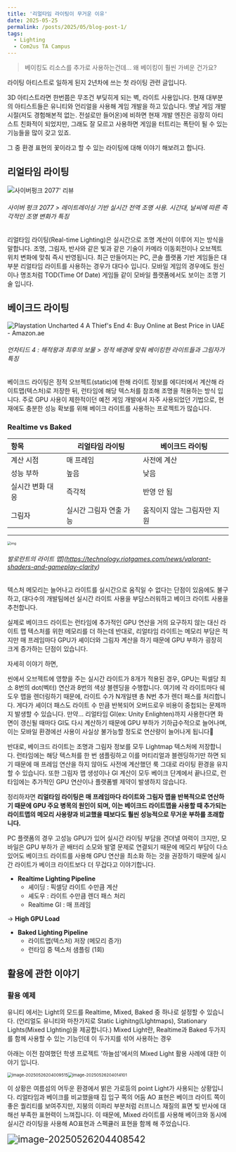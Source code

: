 ```yaml
---
title: '리얼타임 라이팅이 무거운 이유'
date: 2025-05-25
permalink: /posts/2025/05/blog-post-1/
tags:
  - Lighting	
  - Com2us TA Campus
---
```



> 베이킹도 리소스를 추가로 사용하는건데... 왜 베이킹이 훨씬 가벼운 건가요?



라이팅 아티스트로 일하게 된지 2년차에 쓰는 첫 라이팅 관련 글입니다.

3D 아티스트라면 한번쯤은 무조건 부딪히게 되는 벽, 라이트 사용입니다. 현재 대부분의 아티스트들은 유니티와 언리얼을 사용해 게임 개발을 하고 있습니다. 옛날 게임 개발 시절(저도 경험해본적 없는. 전설로만 들어온)에 비하면 현재 개발 엔진은 굉장히 아티스트 친화적이 되었지만, 그래도 잘 모르고 사용하면 게임을 터트리는 폭탄이 될 수 있는 기능들을 많이 갖고 있죠.

그 중 환경 표현의 꽃이라고 할 수 있는 라이팅에 대해 이야기 해보려고 합니다.





## 리얼타임 라이팅

![사이버펑크 2077' 리뷰](https://sm.ign.com/t/ign_kr/screenshot/default/daepyoimiji_h87s.1024.jpg)

###### 사이버 펑크 2077 > 레이트레이싱 기반 실시간 전역 조명 사용. 시간대, 날씨에 따른 즉각적인 조명 변화가 특징

리얼타임 라이팅(Real-time Lighting)은 실시간으로 조명 계산이 이루어 지는 방식을 말합니다. 조명, 그림자, 반사와 같은 빛과 같은 기술이 카메라 이동회전이나 오브젝트 위치 변화에 맞춰 즉시 반영됩니다. 최근 만들어지는 PC, 콘솔 플랫폼 기반 게임들은 대부분 리얼타임 라이트를 사용하는 경우가 대다수 입니다. 모바일 게임의 경우에도 원신이나 명조처럼 TOD(Time Of Date) 게임들 같이 모바일 플랫폼에서도 보이는 조명 기술 입니다.





## 베이크드 라이팅

![Playstation Uncharted 4 A Thief's End 4: Buy Online at Best Price in UAE -  Amazon.ae](https://m.media-amazon.com/images/I/81bfqpxX3oL.jpg)

###### 언차티드 4 : 해적왕과 최후의 보물 > 정적 배경에 맞춰 베이킹한 라이트들과 그림자가 특징

베이크드 라이팅은 정적 오브젝트(static)에 한해 라이트 정보를 에디터에서 계산해 라이트맵(텍스처)로 저장한 뒤, 런타임에 해당 텍스처를 참조해 조명을 적용하는 방식 입니다. 주로 GPU 사용이 제한적이던 예전 게임 개발에서 자주 사용되었던 기법으로, 현재에도 충분한 성능 확보를 위해 베이크 라이트를 사용하는 프로젝트가 많습니다. 



### Realtime vs Baked

| 항목             | 리얼타임 라이팅         | 베이크드 라이팅             |
| :--------------- | ----------------------- | --------------------------- |
| 계산 시점        | 매 프레임               | 사전에 계산                 |
| 성능 부하        | 높음                    | 낮음                        |
| 실시간 변화 대응 | 즉각적                  | 반영 안 됨                  |
| 그림자           | 실시간 그림자 연출 가능 | 움직이지 않는 그림자만 지원 |





---



<img src="https://technology.riotgames.com/sites/default/files/shaders26.png" alt="img" style="zoom: 50%;" />



###### 발로란트의 라이트 맵\](https://technology.riotgames.com/news/valorant-shaders-and-gameplay-clarity)

텍스처 메모리는 늘어나고 라이트를 실시간으로 움직일 수 없다는 단점이 있음에도 불구하고, 대다수의 개발팀에선 실시간 라이트 사용을 부담스러워하고 베이크 라이트 사용을 추천합니다.

실제로 베이크드 라이트는 런타임에 추가적인 GPU 연산을 거의 요구하지 않는 대신 라이트 맵 텍스처를 위한 메모리를 더 하는데 반대로, 리얼타임 라이트는 메모리 부담은 적지만 매 프레임마다 GPU가 셰이더와 그림자 계산을 하기 때문에 GPU 부하가 굉장히 크게 증가하는 단점이 있습니다. 



자세히 이야기 하면,

씬에서 오브젝트에 영향을 주는 실시간 라이트가 8개가 적용된 경우, GPU는 픽셀당 최소 8번의 dot(벡터) 연산과 8번의 색상 블렌딩을 수행합니다. 여기에 각 라이트마다 쉐도우 맵을 렌더링하기 때문에, 라이트 수가 N개일땐 총 N번 추가 렌더 패스를 처리합니다. 게다가 셰이더 패스도 라이트 수 만큼 반복되어 오버드로우 비용이 중첩되는 문제까지 발생할 수 있습니다. 만약... 리얼타임 GI(ex: Unity Enlighten)까지 사용한다면 화면이 갱신될 때마다 GI도 다시 계산하기 때문에 GPU 부하가 기하급수적으로 늘어나며, 이는 모바일 환경에선 사용이 사실상 불가능할 정도로 연산량이 늘어나게 됩니다🤯

반대로, 베이크드 라이트는 조명과 그림자 정보를 모두 Lightmap 텍스처에 저장합니다. 런타임에는 해당 텍스처를 한 번 샘플링하고 이를 머티리얼과 블렌딩하기만 하면 되기 때문에 매 프레임 연산을 하지 않아도 사전에 계산했던 룩 그대로 라이팅 환경을 유지할 수 있습니다. 또한 그림자 맵 생성이나 GI 계산이 모두 베이크 단계에서 끝나므로, 런타임에는 추가적인 GPU 연산이나 플랫폼별 제약이 발생하지 않습니다.

정리하자면 **리얼타임 라이팅은 매 프레임마다 라이트와 그림자 맵을 반복적으로 연산하기 때문에 GPU 주요 병목의 원인이 되며, 이는 베이크드 라이트맵을 사용할 때 추가되는 라이트맵의 메모리 사용량과 비교했을 때보다도 훨씬 성능적으로 무거운 부하를 초래합니다.**



PC 플랫폼의 경우 고성능 GPU가 있어 실시간 라이팅 부담을 견뎌낼 여력이 크지만, 모바일은 GPU 부하가 곧 배터리 소모와 발열 문제로 연결되기 때문에 메모리 부담이 다소 있어도 베이크드 라이트를 사용해 GPU 연산을 최소화 하는 것을 권장하기 때문에 실시간 라이트가 베이크 라이트보다 더 무겁다고 이야기합니다.



- **Realtime Lighting Pipeline**
  - 셰이딩 : 픽셀당 라이트 수만큼 계산
  - 셰도우 : 라이트 수만큼 렌더 패스 처리
  - Realtime GI : 매 프레임

-> **High GPU Load**

- **Baked Lighting Pipeline**
  - 라이트맵(텍스처) 저장 (메모리 증가)
  - 런타임 중 텍스처 샘플링 (1회)







## 활용에 관한 이야기

### 활용 예제

유니티 에서는 Light의 모드를 Realtime, Mixed, Baked 중 하나로 설정할 수 있습니다. (언리얼도 유니티와 마찬가지로 Static Lighitng(LIghtmaps), Stationary Lights(Mixed LIghting)을 제공합니다.) Mixed Light란, Realtime과 Baked 두가지를 함께 사용할 수 있는 기능인데 이 두가지를 섞어 사용하는 경우



아래는 이전 참여했던 학생 프로젝트 '하늘섬'에서의 Mixed Light 활용 사례에 대한 이야기 입니다. 

<img src="C:\Users\ikji0\Documents\Website\ikji0702.github.io\_posts\2025-05-25-리얼타임 라이팅이 무거운 이유.assets\image-20250526204009515.png" alt="image-20250526204009515" style="zoom:67%;" /><img src="C:\Users\ikji0\Documents\Website\ikji0702.github.io\_posts\2025-05-25-리얼타임 라이팅이 무거운 이유.assets\image-20250526204014101.png" alt="image-20250526204014101" style="zoom:67%;" />

이 상황은 여름섬의 어두운 환경에서 밝은 가로등의 point Light가 사용되는 상황입니다. 리얼타임과 베이크를 비교했을때 집 입구 쪽의 어둠 AO 표현은 베이크 라이트 쪽이 좋은 퀄리티를 보여주지만, 지붕의 이파리 부분처럼 러프니스 재질의 표면 빛 반사에 대해선 부족한 표현력이 느껴집니다. 이 때문에, Mixed 라이트를 사용해 베이크와 동시에 실시간 라이팅을 사용해 AO표현과 스펙큘러 표현을 함께 해 주었습니다.



<img src="C:\Users\ikji0\Documents\Website\ikji0702.github.io\_posts\2025-05-25-리얼타임 라이팅이 무거운 이유.assets\image-20250526204408542.png" alt="image-20250526204408542" style="zoom: 150%;" />
